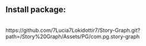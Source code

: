 <h2>Install package:</h2><br>
https://github.com/7Lucia7Lokidottir7/Story-Graph.git?path=/Story%20Graph/Assets/PG/com.pg.story-graph
